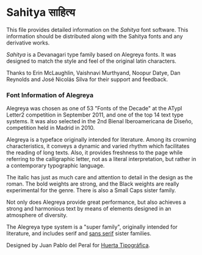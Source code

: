 # Sahitya साहित्य

This file provides detailed information on the *Sahitya* font software. This information should be distributed along with the Sahitya fonts and any derivative works.

*Sahitya* is a Devanagari type family based on Alegreya fonts. It was designed to match the style and feel of the original latin characters. 

Thanks to Erin McLaughlin, Vaishnavi Murthyand, Noopur Datye, Dan Reynolds and José Nicolás Silva for their support and feedback.

### Font Information of Alegreya

Alegreya was chosen as one of 53 "Fonts of the Decade" at the ATypI Letter2 competition in September 2011, and one of the top 14 text type systems. It was also selected in the 2nd Bienal Iberoamericana de Diseño, competition held in Madrid in 2010.

Alegreya is a typeface originally intended for literature. Among its crowning characteristics, it conveys a dynamic and varied rhythm which facilitates the reading of long texts. Also, it provides freshness to the page while referring to the calligraphic letter, not as a literal interpretation, but rather in a contemporary typographic language.

The italic has just as much care and attention to detail in the design as the roman. The bold weights are strong, and the Black weights are really experimental for the genre. There is also a Small Caps sister family. 

Not only does Alegreya provide great performance, but also achieves a strong and harmonious text by means of elements designed in an atmosphere of diversity.

The Alegreya type system is a "super family", originally intended for literature, and includes serif and [sans serif](<http://www.huertatipografica.com/fonts/alegreya-sans-ht>) sister families.

Designed by Juan Pablo del Peral for [Huerta Tipográfica](<http://www.huertatipografica.com>).
